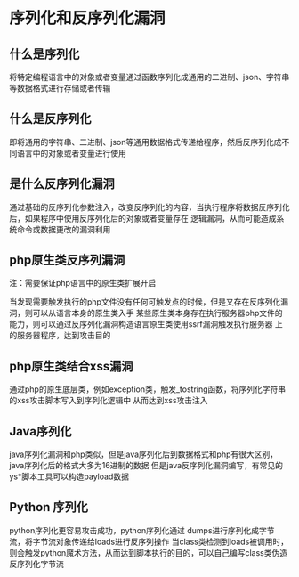 # 序列化和反序列化漏洞

## 什么是序列化

将特定编程语言中的对象或者变量通过函数序列化成通用的二进制、json、字符串等数据格式进行存储或者传输

## 什么是反序列化

即将通用的字符串、二进制、json等通用数据格式传递给程序，然后反序列化成不同语言中的对象或者变量进行使用

## 是什么反序列化漏洞

通过基础的反序列化参数注入，改变反序列化的内容，当执行程序将数据反序列化后，如果程序中使用反序列化后的对象或者变量存在
逻辑漏洞，从而可能造成系统命令或数据更改的漏洞利用

## php原生类反序列漏洞

注：需要保证php语言中的原生类扩展开启

当发现需要触发执行的php文件没有任何可触发点的时候，但是又存在反序列化漏洞，则可以从语言本身的原生类入手
某些原生类本身存在执行服务器php文件的能力，则可以通过反序列化漏洞构造语言原生类使用ssrf漏洞触发执行服务器
上的服务器程序，达到攻击目的

## php原生类结合xss漏洞

通过php的原生底层类，例如exception类，触发_tostring函数，将序列化字符串的xss攻击脚本写入到序列化逻辑中
从而达到xss攻击注入

## Java序列化

java序列化漏洞和php类似，但是java序列化后到数据格式和php有很大区别，java序列化后的格式大多为16进制的数据
但是java反序列化漏洞编写，有常见的ys*脚本工具可以构造payload数据

## Python 序列化

python序列化更容易攻击成功，python序列化通过 dumps进行序列化成字节流，将字节流对象传递给loads进行反序列操作
当class类检测到loads被调用时，则会触发python魔术方法，从而达到脚本执行的目的，可以自己编写class类伪造反序列化字节流
